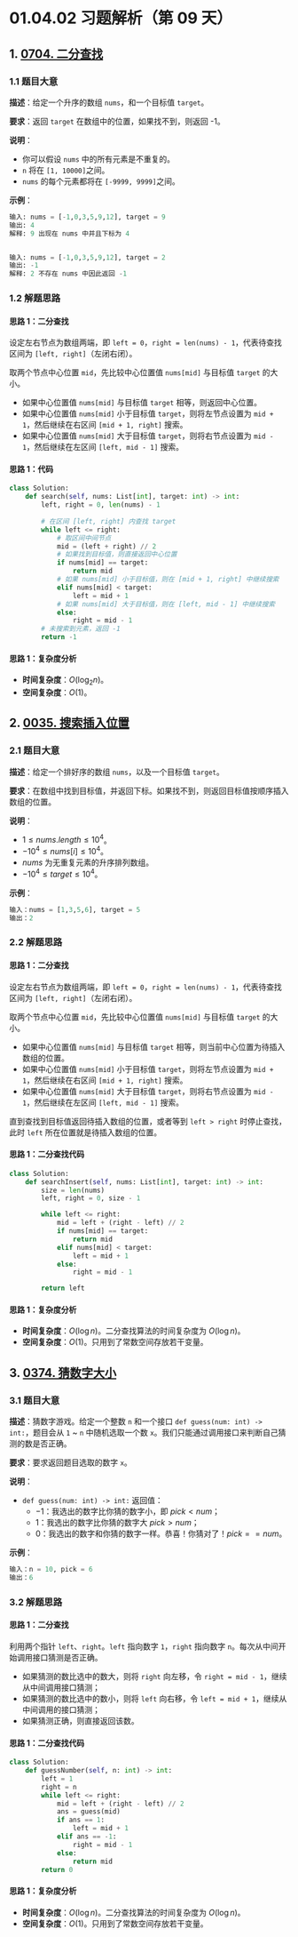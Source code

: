 # 01.04.02 习题解析（第 09 天）

## 1. [0704. 二分查找](https://leetcode.cn/problems/binary-search/)

### 1.1 题目大意

**描述**：给定一个升序的数组 `nums`，和一个目标值 `target`。

**要求**：返回 `target` 在数组中的位置，如果找不到，则返回 -1。

**说明**：

- 你可以假设 `nums` 中的所有元素是不重复的。
- `n` 将在 `[1, 10000]`之间。
- `nums` 的每个元素都将在 `[-9999, 9999]`之间。

**示例**：

```Python
输入: nums = [-1,0,3,5,9,12], target = 9
输出: 4
解释: 9 出现在 nums 中并且下标为 4


输入: nums = [-1,0,3,5,9,12], target = 2
输出: -1
解释: 2 不存在 nums 中因此返回 -1
```

### 1.2 解题思路

#### 思路 1：二分查找

设定左右节点为数组两端，即 `left = 0`，`right = len(nums) - 1`，代表待查找区间为 `[left, right]`（左闭右闭）。

取两个节点中心位置 `mid`，先比较中心位置值 `nums[mid]` 与目标值 `target` 的大小。

- 如果中心位置值 `nums[mid]` 与目标值 `target` 相等，则返回中心位置。
- 如果中心位置值 `nums[mid]` 小于目标值 `target`，则将左节点设置为 `mid + 1`，然后继续在右区间 `[mid + 1, right]` 搜索。
- 如果中心位置值 `nums[mid]` 大于目标值 `target`，则将右节点设置为 `mid - 1`，然后继续在左区间 `[left, mid - 1]` 搜索。

#### 思路 1：代码

```Python
class Solution:
    def search(self, nums: List[int], target: int) -> int:
        left, right = 0, len(nums) - 1
        
        # 在区间 [left, right] 内查找 target
        while left <= right:
            # 取区间中间节点
            mid = (left + right) // 2
            # 如果找到目标值，则直接返回中心位置
            if nums[mid] == target:
                return mid
            # 如果 nums[mid] 小于目标值，则在 [mid + 1, right] 中继续搜索
            elif nums[mid] < target:
                left = mid + 1
            # 如果 nums[mid] 大于目标值，则在 [left, mid - 1] 中继续搜索
            else:
                right = mid - 1
        # 未搜索到元素，返回 -1
        return -1
```

#### 思路 1：复杂度分析

- **时间复杂度**：$O(\log_2n)$。
- **空间复杂度**：$O(1)$。

## 2. [0035. 搜索插入位置](https://leetcode.cn/problems/search-insert-position/)

### 2.1 题目大意

**描述**：给定一个排好序的数组 `nums`，以及一个目标值 `target`。

**要求**：在数组中找到目标值，并返回下标。如果找不到，则返回目标值按顺序插入数组的位置。

**说明**：

- $1 \le nums.length \le 10^4$。
- $-10^4 \le nums[i] \le 10^4$。
- $nums$ 为无重复元素的升序排列数组。
- $-10^4 \le target \le 10^4$。

**示例**：

```Python
输入：nums = [1,3,5,6], target = 5
输出：2
```

### 2.2 解题思路

#### 思路 1：二分查找

设定左右节点为数组两端，即 `left = 0`，`right = len(nums) - 1`，代表待查找区间为 `[left, right]`（左闭右闭）。

取两个节点中心位置 `mid`，先比较中心位置值 `nums[mid]` 与目标值 `target` 的大小。

- 如果中心位置值 `nums[mid]` 与目标值 `target` 相等，则当前中心位置为待插入数组的位置。
- 如果中心位置值 `nums[mid]` 小于目标值 `target`，则将左节点设置为 `mid + 1`，然后继续在右区间 `[mid + 1, right]` 搜索。
- 如果中心位置值 `nums[mid]` 大于目标值 `target`，则将右节点设置为 `mid - 1`，然后继续在左区间 `[left, mid - 1]` 搜索。

直到查找到目标值返回待插入数组的位置，或者等到 `left > right` 时停止查找，此时 `left` 所在位置就是待插入数组的位置。

#### 思路 1：二分查找代码

```Python
class Solution:
    def searchInsert(self, nums: List[int], target: int) -> int:
        size = len(nums)
        left, right = 0, size - 1

        while left <= right:
            mid = left + (right - left) // 2
            if nums[mid] == target:
                return mid
            elif nums[mid] < target:
                left = mid + 1
            else:
                right = mid - 1

        return left
```

#### 思路 1：复杂度分析

- **时间复杂度**：$O(\log n)$。二分查找算法的时间复杂度为 $O(\log n)$。
- **空间复杂度**：$O(1)$。只用到了常数空间存放若干变量。

## 3. [0374. 猜数字大小](https://leetcode.cn/problems/guess-number-higher-or-lower/)

### 3.1 题目大意

**描述**：猜数字游戏。给定一个整数 `n` 和一个接口 `def guess(num: int) -> int:`，题目会从 `1` ~ `n` 中随机选取一个数 `x`。我们只能通过调用接口来判断自己猜测的数是否正确。

**要求**：要求返回题目选取的数字 `x`。

**说明**：

- `def guess(num: int) -> int:` 返回值：
  - $-1$：我选出的数字比你猜的数字小，即 $pick < num$；
  - $1$：我选出的数字比你猜的数字大 $pick > num$；
  - $0$：我选出的数字和你猜的数字一样。恭喜！你猜对了！$pick == num$。

**示例**：

```Python
输入：n = 10, pick = 6
输出：6
```

### 3.2 解题思路

#### 思路 1：二分查找

利用两个指针 `left`、`right`。`left` 指向数字 `1`，`right` 指向数字 `n`。每次从中间开始调用接口猜测是否正确。

- 如果猜测的数比选中的数大，则将 `right` 向左移，令 `right = mid - 1`，继续从中间调用接口猜测；
- 如果猜测的数比选中的数小，则将 `left` 向右移，令 `left = mid + 1`，继续从中间调用的接口猜测；
- 如果猜测正确，则直接返回该数。

#### 思路 1：二分查找代码

```Python
class Solution:
    def guessNumber(self, n: int) -> int:
        left = 1
        right = n
        while left <= right:
            mid = left + (right - left) // 2
            ans = guess(mid)
            if ans == 1:
                left = mid + 1
            elif ans == -1:
                right = mid - 1
            else:
                return mid
        return 0
```

#### 思路 1：复杂度分析

- **时间复杂度**：$O(\log n)$。二分查找算法的时间复杂度为 $O(\log n)$。
- **空间复杂度**：$O(1)$。只用到了常数空间存放若干变量。
